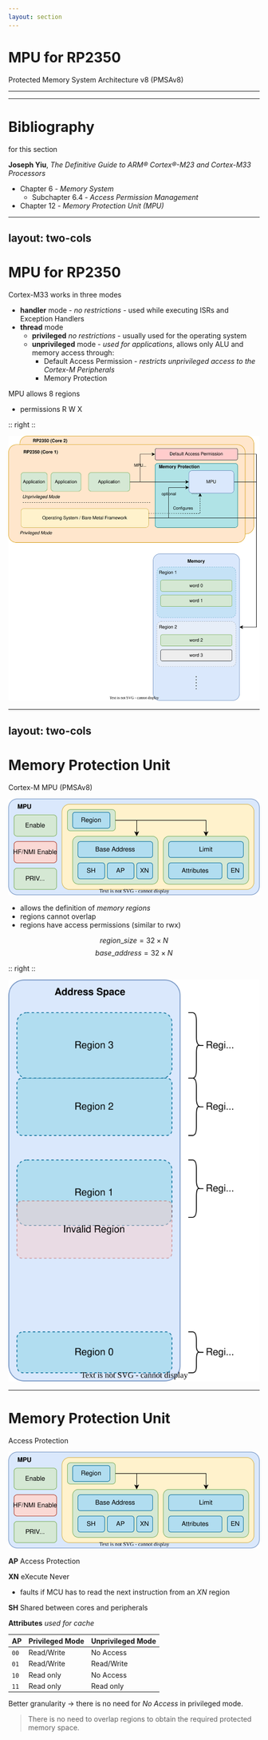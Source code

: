 ```yaml
---
layout: section
---
```


# MPU for RP2350
Protected Memory System Architecture v8 (PMSAv8)


---
---
# Bibliography
for this section

**Joseph Yiu**, *The Definitive Guide to ARM® Cortex®-M23 and Cortex-M33 Processors* 
   - Chapter 6 - *Memory System*
     - Subchapter 6.4 - *Access Permission Management*  
   - Chapter 12 - *Memory Protection Unit (MPU)*

---
layout: two-cols
---

# MPU for RP2350
Cortex-M33 works in three modes

- **handler** mode - *no restrictions* - used while executing ISRs and Exception Handlers
- **thread** mode
  - **privileged** *no restrictions* - usually used for the operating system
  - **unprivileged** mode - *used for applications*, allows only ALU and memory access through:
     - Default Access Permission - *restricts unprivileged access to the Cortex-M Peripherals*
     - Memory Protection

MPU allows 8 regions
- permissions R W X

:: right ::

<img src="./mpu_rp2350.svg" class="w-120 rounded">

---
layout: two-cols
---

# Memory Protection Unit
Cortex-M MPU (PMSAv8)

<style>
.two-columns {
    grid-template-columns: 3fr 2fr;
}
</style>

<img src="./mpu.svg" class="w-120 rounded">

- allows the definition of *memory regions*
- regions <span v-mark.underline.red>cannot overlap</span>
- regions have access permissions (similar to rwx)

$$ region\_size = 32 \times N $$
$$ base\_address = 32 \times N $$

:: right ::

<img src="./mpu_regions.svg" class="w-70 m-5 rounded">

---

# Memory Protection Unit
Access Protection

<div grid="~ cols-2 gap-20">
<div>

<img src="./mpu.svg" class="w-120 rounded">

**AP** Access Protection

**XN** eXecute Never 
  - faults if MCU has to read the next instruction from an *XN* region

**SH** Shared between cores and peripherals

**Attributes** *used for cache*

</div>
<div>

| **AP** | Privileged Mode | Unprivileged Mode |
|-------|------------|--------------|
| `00` | Read/Write | No Access |
| `01` | Read/Write | Read/Write |
| `10` | Read only | No Access |
| `11` | Read only | Read only |

Better granularity -> there is no need for *No Access* in privileged mode.

> There is no need to overlap regions to obtain the required protected memory space.

</div>
</div>
